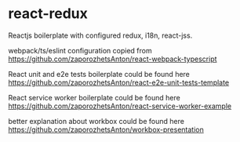 # react-redux

Reactjs boilerplate with configured redux, i18n, react-jss.

webpack/ts/eslint configuration copied from https://github.com/zaporozhetsAnton/react-webpack-typescript

React unit and e2e tests boilerplate could be found here https://github.com/zaporozhetsAnton/react-e2e-unit-tests-template

React service worker boilerplate could be found here https://github.com/zaporozhetsAnton/react-service-worker-example

better explanation about workbox could be found here https://github.com/zaporozhetsAnton/workbox-presentation
